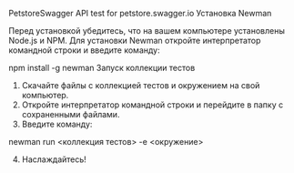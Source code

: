 PetstoreSwagger
API test for petstore.swagger.io
Установка Newman

Перед установкой убедитесь, что на вашем компьютере установлены Node.js и NPM.
Для установки Newman откройте интерпретатор командной строки и введите команду:

npm install -g newman
Запуск коллекции тестов

1. Скачайте файлы с коллекцией тестов и окружением на свой компьютер.
2. Откройте интерпретатор командной строки и перейдите в папку с сохраненными файлами.
3. Введите команду:

newman run <коллекция тестов> -e <окружение>

4. Наслаждайтесь!
